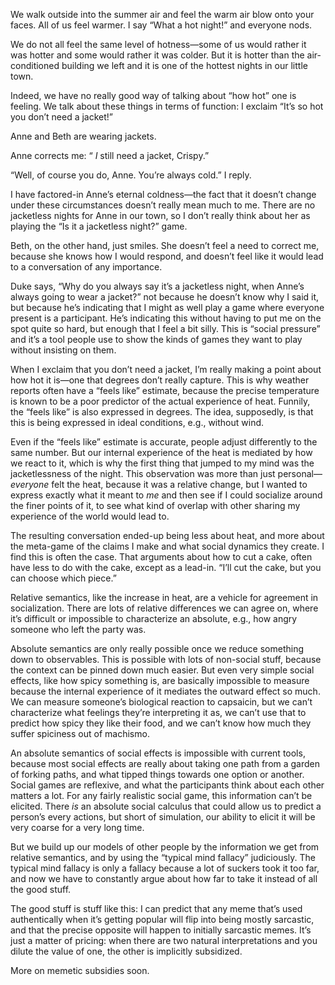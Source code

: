 We walk outside into the summer air and feel the warm air blow onto your faces. All of us feel warmer. I say “What a hot night!” and everyone nods.

We do not all feel the same level of hotness—some of us would rather it was hotter and some would rather it was colder. But it is hotter than the air-conditioned building we left and it is one of the hottest nights in our little town.

Indeed, we have no really good way of talking about “how hot” one is feeling. We talk about these things in terms of function: I exclaim “It’s so hot you don’t need a jacket!”

Anne and Beth are wearing jackets.

Anne corrects me: “ _I_ still need a jacket, Crispy.”

“Well, of course you do, Anne. You’re always cold.” I reply.

I have factored-in Anne’s eternal coldness—the fact that it doesn’t change under these circumstances doesn’t really mean much to me. There are no jacketless nights for Anne in our town, so I don’t really think about her as playing the “Is it a jacketless night?” game.

Beth, on the other hand, just smiles. She doesn’t feel a need to correct me, because she knows how I would respond, and doesn’t feel like it would lead to a conversation of any importance.

Duke says, “Why do you always say it’s a jacketless night, when Anne’s always going to wear a jacket?” not because he doesn’t know why I said it, but because he’s indicating that I might as well play a game where everyone present is a participant. He’s indicating this without having to put me on the spot quite so hard, but enough that I feel a bit silly. This is “social pressure” and it’s a tool people use to show the kinds of games they want to play without insisting on them.

When I exclaim that you don’t need a jacket, I’m really making a point about how hot it is—one that degrees don’t really capture. This is why weather reports often have a “feels like” estimate, because the precise temperature is known to be a poor predictor of the actual experience of heat. Funnily, the “feels like” is also expressed in degrees. The idea, supposedly, is that this is being expressed in ideal conditions, e.g., without wind.

Even if the “feels like” estimate is accurate, people adjust differently to the same number. But our internal experience of the heat is mediated by how we react to it, which is why the first thing that jumped to my mind was the jacketlessness of the night. This observation was more than just personal— _everyone_ felt the heat, because it was a relative change, but I wanted to express exactly what it meant to _me_ and then see if I could socialize around the finer points of it, to see what kind of overlap with other sharing my experience of the world would lead to.

The resulting conversation ended-up being less about heat, and more about the meta-game of the claims I make and what social dynamics they create. I find this is often the case. That arguments about how to cut a cake, often have less to do with the cake, except as a lead-in. “I’ll cut the cake, but you can choose which piece.”

Relative semantics, like the increase in heat, are a vehicle for agreement in socialization. There are lots of relative differences we can agree on, where it’s difficult or impossible to characterize an absolute, e.g., how angry someone who left the party was.

Absolute semantics are only really possible once we reduce something down to observables. This is possible with lots of non-social stuff, because the context can be pinned down much easier. But even very simple social effects, like how spicy something is, are basically impossible to measure because the internal experience of it mediates the outward effect so much. We can measure someone’s biological reaction to capsaicin, but we can’t characterize what feelings they’re interpreting it as, we can’t use that to predict how spicy they like their food, and we can’t know how much they suffer spiciness out of machismo.

An absolute semantics of social effects is impossible with current tools, because most social effects are really about taking one path from a garden of forking paths, and what tipped things towards one option or another. Social games are reflexive, and what the participants think about each other matters a lot. For any fairly realistic social game, this information can’t be elicited. There _is_ an absolute social calculus that could allow us to predict a person’s every actions, but short of simulation, our ability to elicit it will be very coarse for a very long time.

But we build up our models of other people by the information we get from relative semantics, and by using the “typical mind fallacy” judiciously. The typical mind fallacy is only a fallacy because a lot of suckers took it too far, and now we have to constantly argue about how far to take it instead of all the good stuff.

The good stuff is stuff like this: I can predict that any meme that’s used authentically when it’s getting popular will flip into being mostly sarcastic, and that the precise opposite will happen to initially sarcastic memes. It’s just a matter of pricing: when there are two natural interpretations and you dilute the value of one, the other is implicitly subsidized.

More on memetic subsidies soon.